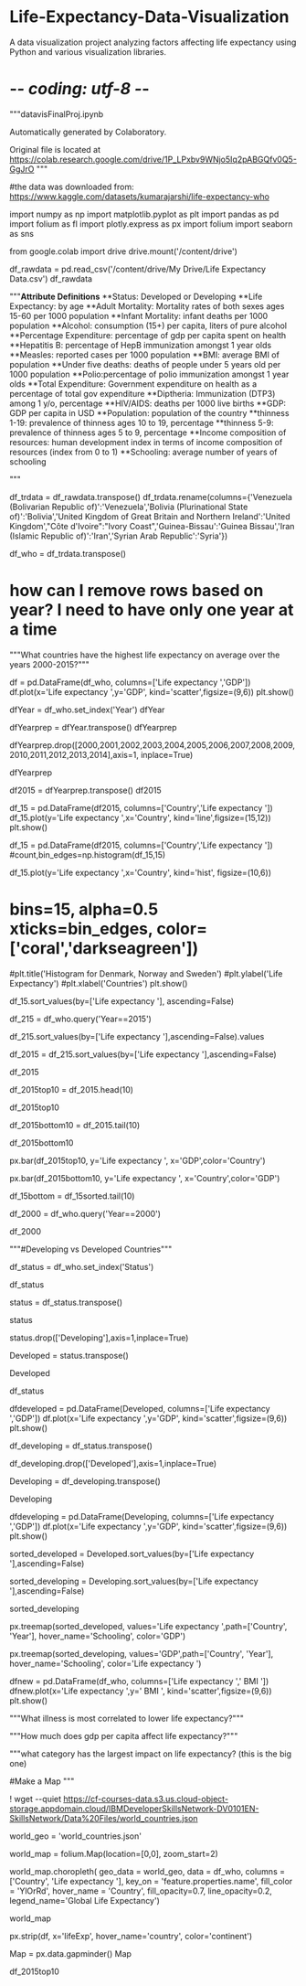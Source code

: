 # Life-Expectancy-Data-Visualization
A data visualization project analyzing factors affecting life expectancy using Python and various visualization libraries.
# -*- coding: utf-8 -*-
"""datavisFinalProj.ipynb

Automatically generated by Colaboratory.

Original file is located at
    https://colab.research.google.com/drive/1P_LPxbv9WNjo5Iq2pABGQfv0Q5-GgJrO
"""

#the data was downloaded from: https://www.kaggle.com/datasets/kumarajarshi/life-expectancy-who

import numpy as np
import matplotlib.pyplot as plt
import pandas as pd
import folium as fl
import plotly.express as px
import folium
import seaborn as sns

from google.colab import drive
drive.mount('/content/drive')

df_rawdata = pd.read_csv('/content/drive/My Drive/Life Expectancy Data.csv')
df_rawdata

"""**Attribute Definitions**
**Status: Developed or Developing
**Life Expectancy: by age
**Adult Mortality: Mortality rates of both sexes ages 15-60 per 1000 population
**Infant Mortality: infant deaths per 1000 population
**Alcohol: consumption (15+) per capita, liters of pure alcohol
**Percentage Expenditure: percentage of gdp per capita spent on health
**Hepatitis B: percentage of HepB immunization amongst 1 year olds 
**Measles: reported cases per 1000 population
**BMI: average BMI of population
**Under five deaths: deaths of people under 5 years old per 1000 population
**Polio:percentage of polio immunization amongst 1 year olds
**Total Expenditure: Government expenditure on health as a percentage of total gov expenditure
**Diptheria: Immunization (DTP3) among 1 y/o, percentage
**HIV/AIDS: deaths per 1000 live births
**GDP: GDP per capita in USD
**Population: population of the country
**thinness 1-19: prevalence of thinness ages 10 to 19, percentage
**thinness 5-9: prevalence of thinness ages 5 to 9, percentage
**Income composition of resources: human development index in terms of income composition of resources (index from 0 to 1)
**Schooling: average number of years of schooling

"""

df_trdata = df_rawdata.transpose()
df_trdata.rename(columns={'Venezuela (Bolivarian Republic of)':'Venezuela','Bolivia (Plurinational State of)':'Bolivia','United Kingdom of Great Britain and Northern Ireland':'United Kingdom',"Côte d'Ivoire":"Ivory Coast",'Guinea-Bissau':'Guinea Bissau','Iran (Islamic Republic of)':'Iran','Syrian Arab Republic':'Syria'})

df_who = df_trdata.transpose()

# how can I remove rows based on year? I need to have only one year at a time

"""What countries have the highest life expectancy on average over the years 2000-2015?"""

df = pd.DataFrame(df_who, columns=['Life expectancy ','GDP'])
df.plot(x='Life expectancy ',y='GDP', kind='scatter',figsize=(9,6))
plt.show()

dfYear = df_who.set_index('Year')
dfYear

dfYearprep = dfYear.transpose()
dfYearprep

dfYearprep.drop([2000,2001,2002,2003,2004,2005,2006,2007,2008,2009,2010,2011,2012,2013,2014],axis=1, inplace=True)

dfYearprep

df2015 = dfYearprep.transpose()
df2015

df_15 = pd.DataFrame(df2015, columns=['Country','Life expectancy '])
df_15.plot(y='Life expectancy ',x='Country', kind='line',figsize=(15,12))
plt.show()

df_15 = pd.DataFrame(df2015, columns=['Country','Life expectancy '])
#count,bin_edges=np.histogram(df_15,15)

df_15.plot(y='Life expectancy ',x='Country', kind='hist',
          figsize=(10,6))
# bins=15, alpha=0.5 xticks=bin_edges, color=['coral','darkseagreen'])
#plt.title('Histogram for Denmark, Norway and Sweden')
#plt.ylabel('Life Expectancy')
#plt.xlabel('Countries')
plt.show()

df_15.sort_values(by=['Life expectancy '], ascending=False)

df_215 = df_who.query('Year==2015')

df_215.sort_values(by=['Life expectancy '],ascending=False).values

df_2015 = df_215.sort_values(by=['Life expectancy '],ascending=False)

df_2015

df_2015top10 = df_2015.head(10)

df_2015top10

df_2015bottom10 = df_2015.tail(10)

df_2015bottom10

px.bar(df_2015top10, y='Life expectancy ', x='GDP',color='Country')

px.bar(df_2015bottom10, y='Life expectancy ', x='Country',color='GDP')

df_15bottom = df_15sorted.tail(10)

df_2000 = df_who.query('Year==2000')

df_2000

"""#Developing vs Developed Countries"""

df_status = df_who.set_index('Status')

df_status

status = df_status.transpose()

status

status.drop(['Developing'],axis=1,inplace=True)

Developed = status.transpose()

Developed

df_status

dfdeveloped = pd.DataFrame(Developed, columns=['Life expectancy ','GDP'])
df.plot(x='Life expectancy ',y='GDP', kind='scatter',figsize=(9,6))
plt.show()

df_developing = df_status.transpose()

df_developing.drop(['Developed'],axis=1,inplace=True)

Developing = df_developing.transpose()

Developing

dfdeveloping = pd.DataFrame(Developing, columns=['Life expectancy ','GDP'])
df.plot(x='Life expectancy ',y='GDP', kind='scatter',figsize=(9,6))
plt.show()

sorted_developed = Developed.sort_values(by=['Life expectancy '],ascending=False)

sorted_developing = Developing.sort_values(by=['Life expectancy '],ascending=False)

sorted_developing

px.treemap(sorted_developed, values='Life expectancy ',path=['Country', 'Year'], hover_name='Schooling', color='GDP')

px.treemap(sorted_developing, values='GDP',path=['Country', 'Year'], hover_name='Schooling', color='Life expectancy ')

dfnew = pd.DataFrame(df_who, columns=['Life expectancy ',' BMI '])
dfnew.plot(x='Life expectancy ',y=' BMI ', kind='scatter',figsize=(9,6))
plt.show()

"""What illness is most correlated to lower life expectancy?"""



"""How much does gdp per capita affect life expectancy?"""



"""what category has the largest impact on life expectancy? (this is the big one)

#Make a Map
"""

! wget --quiet https://cf-courses-data.s3.us.cloud-object-storage.appdomain.cloud/IBMDeveloperSkillsNetwork-DV0101EN-SkillsNetwork/Data%20Files/world_countries.json

world_geo = 'world_countries.json'

world_map = folium.Map(location=[0,0], zoom_start=2)

world_map.choropleth(
    geo_data = world_geo,
    data = df_who,
    columns = ['Country', 'Life expectancy '],
    key_on = 'feature.properties.name',
    fill_color = 'YlOrRd',
    hover_name = 'Country',
    fill_opacity=0.7,
    line_opacity=0.2,
    legend_name='Global Life Expectancy')

world_map

px.strip(df, x='lifeExp', hover_name='country', color='continent')

Map = px.data.gapminder()
Map

df_2015top10

